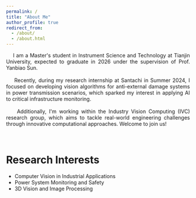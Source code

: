 ```yaml
---
permalink: /
title: "About Me"
author_profile: true
redirect_from: 
  - /about/
  - /about.html
---
```


<div style="text-align: justify;">
<!-- <br> -->
&nbsp;&nbsp;&nbsp;&nbsp;I am a Master's student in Instrument Science and Technology at Tianjin University, expected to graduate in 2026 under the supervision of Prof. Yanbiao Sun.
<br><br>
&nbsp;&nbsp;&nbsp;&nbsp;Recently, during my research internship at Santachi in Summer 2024, I focused on developing vision algorithms for anti-external damage systems in power transmission scenarios, which sparked my interest in applying AI to critical infrastructure monitoring.
<br><br>
&nbsp;&nbsp;&nbsp;&nbsp;Additionally, I'm working within the Industry Vision Computing (IVC) research group, which aims to tackle real-world engineering challenges through innovative computational approaches. Welcome to join us!
</div>
<br>

<br>

Research Interests
======
* Computer Vision in Industrial Applications
* Power System Monitoring and Safety
* 3D Vision and Image Processing

<br>
